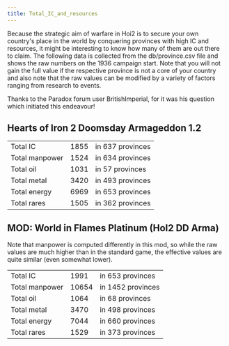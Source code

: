 ```yaml
---
title: Total_IC_and_resources
---
```

Because the strategic aim of warfare in Hoi2 is to secure your own
country's place in the world by conquering provinces with high IC and
resources, it might be interesting to know how many of them are out
there to claim. The following data is collected from the db/province.csv
file and shows the raw numbers on the 1936 campaign start. Note that you
will not gain the full value if the respective province is not a core of
your country and also note that the raw values can be modified by a
variety of factors ranging from research to events.

Thanks to the Paradox forum user BritishImperial, for it was his
question which initiated this endeavour!

##  Hearts of Iron 2 Doomsday Armageddon 1.2 

|                |      |                  |
|----------------|------|------------------|
| Total IC       | 1855 | in 637 provinces |
| Total manpower | 1524 | in 634 provinces |
| Total oil      | 1031 | in 57 provinces  |
| Total metal    | 3420 | in 493 provinces |
| Total energy   | 6969 | in 653 provinces |
| Total rares    | 1505 | in 362 provinces |

##    MOD: World in Flames Platinum (HoI2 DD Arma) 

Note that manpower is computed differently in this mod, so while the raw
values are much higher than in the standard game, the effective values
are quite similar (even somewhat lower).

|                |       |                   |
|----------------|-------|-------------------|
| Total IC       | 1991  | in 653 provinces  |
| Total manpower | 10654 | in 1452 provinces |
| Total oil      | 1064  | in 68 provinces   |
| Total metal    | 3470  | in 498 provinces  |
| Total energy   | 7044  | in 660 provinces  |
| Total rares    | 1529  | in 373 provinces  |
